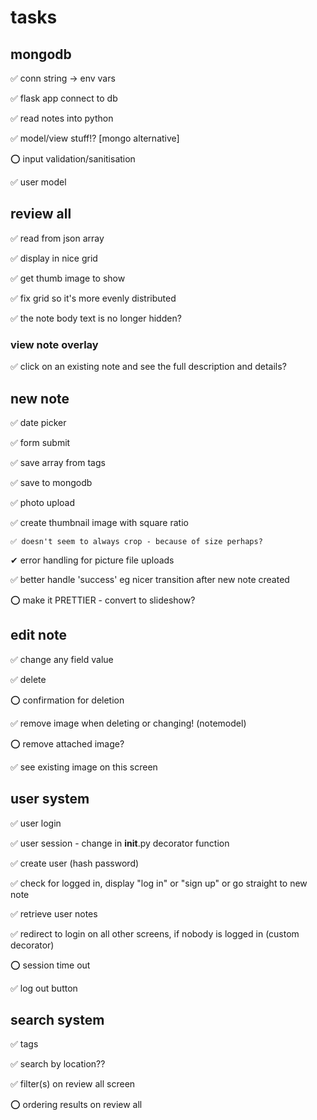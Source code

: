 # tasks
## mongodb
✅ conn string -> env vars 

✅ flask app connect to db 

✅ read notes into python 

✅ model/view stuff!? [mongo alternative] 

⭕ input validation/sanitisation

✅ user model

## review all
✅ read from json array 

✅ display in nice grid 

✅ get thumb image to show 

✅ fix grid so it's more evenly distributed 

✅ the note body text is no longer hidden?

### view note overlay
✅ click on an existing note and see the full description and details?

## new note
✅ date picker 

✅ form submit 

✅ save array from tags 

✅ save to mongodb 

✅ photo upload 

✅ create thumbnail image with square ratio

    ✅ doesn't seem to always crop - because of size perhaps?

✔ error handling for picture file uploads

✅ better handle 'success' eg nicer transition after new note created

⭕ make it PRETTIER - convert to slideshow?

## edit note
✅ change any field value 

✅ delete 

⭕ confirmation for deletion

✅ remove image when deleting or changing! (notemodel)

⭕ remove attached image?

✅ see existing image on this screen


## user system
✅ user login

✅ user session - change in __init__.py decorator function

✅ create user (hash password)

✅ check for logged in, display "log in" or "sign up" or go straight to new note

✅ retrieve user notes

✅ redirect to login on all other screens, if nobody is logged in (custom decorator)

⭕ session time out

✅ log out button


## search system
✅ tags

✅ search by location??

✅ filter(s) on review all screen

⭕ ordering results on review all